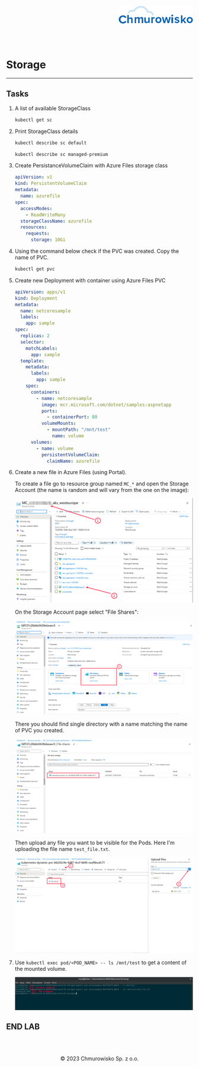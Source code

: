 <img src="./img/logo.png" alt="Chmurowisko logo" width="200" align="right">
<br><br>
<br><br>
<br><br>

# Storage

---

## Tasks

1. A list of available StorageClass

   ```bash
   kubectl get sc
   ```

1. Print StorageClass details

   ```bash
   kubectl describe sc default
   ```

   ```bash
   kubectl describe sc managed-premium
   ```

1. Create PersistanceVolumeClaim with Azure Files storage class

   ```yaml
   apiVersion: v1
   kind: PersistentVolumeClaim
   metadata:
     name: azurefile
   spec:
     accessModes:
       - ReadWriteMany
     storageClassName: azurefile
     resources:
       requests:
         storage: 10Gi
   ```

1. Using the command below check if the PVC was created. Copy the name of PVC.

   ```bash
   kubectl get pvc
   ```

1. Create new Deployment with container using Azure Files PVC

   ```yaml
   apiVersion: apps/v1
   kind: Deployment
   metadata:
     name: netcoresample
     labels:
       app: sample
   spec:
     replicas: 2
     selector:
       matchLabels:
         app: sample
     template:
       metadata:
         labels:
           app: sample
       spec:
         containers:
           - name: netcoresample
             image: mcr.microsoft.com/dotnet/samples:aspnetapp
             ports:
               - containerPort: 80
             volumeMounts:
               - mountPath: "/mnt/test"
                 name: volume
         volumes:
           - name: volume
             persistentVolumeClaim:
               claimName: azurefile
   ```

1. Create a new file in Azure Files (using Portal).

   To create a file go to resource group named `MC_*` and open the Storage Account (the name is random and will vary from the one on the image):

   ![](./img/01_select_storage_account.png)

   On the Storage Account page select "File Shares":

   ![](./img/02_file_shares.png)

   There you should find single directory with a name matching the name of PVC you created.

   ![](./img/03_pvc_azure_file_share.png)

   Then upload any file you want to be visible for the Pods. Here I'm uploading the file name `test_file.txt`.

   ![](./img/04_file_upload.png)

1. Use `kubectl exec pod/<POD_NAME> -- ls /mnt/test` to get a content of the mounted volume.

   ![](./img/05_content_of_the_mounted_volume.png)

## END LAB

<br><br>

<center><p>&copy; 2023 Chmurowisko Sp. z o.o.<p></center>
